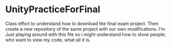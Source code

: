 # UnityPracticeForFinal
Class effort to understand how to download the final exam project.
Then create a new repository of the same project with our own modifications.
I'm Just playing around with this file so i might understand how
to show people, who want to view my code, what all it is.
